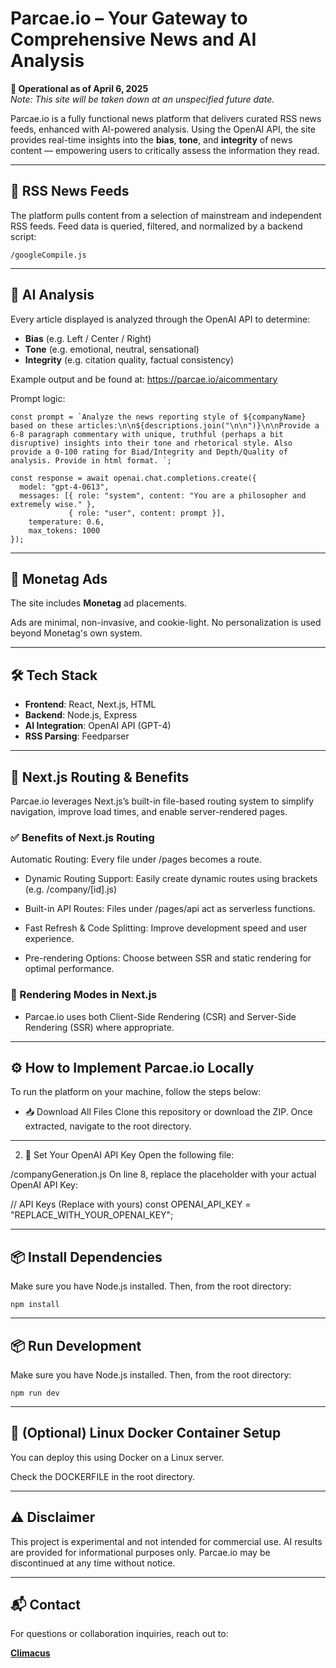 # Parcae.io – Your Gateway to Comprehensive News and AI Analysis  

**🚨 Operational as of April 6, 2025**  
*Note: This site will be taken down at an unspecified future date.*

Parcae.io is a fully functional news platform that delivers curated RSS news feeds, enhanced with AI-powered analysis. Using the OpenAI API, the site provides real-time insights into the **bias**, **tone**, and **integrity** of news content — empowering users to critically assess the information they read.

---

## 📰 RSS News Feeds

The platform pulls content from a selection of mainstream and independent RSS feeds. Feed data is queried, filtered, and normalized by a backend script:

```
/googleCompile.js
```
---

## 🤖 AI Analysis

Every article displayed is analyzed through the OpenAI API to determine:

- **Bias** (e.g. Left / Center / Right)
- **Tone** (e.g. emotional, neutral, sensational)
- **Integrity** (e.g. citation quality, factual consistency)

Example output and be found at: https://parcae.io/aicommentary

Prompt logic:

```
const prompt = `Analyze the news reporting style of ${companyName} based on these articles:\n\n${descriptions.join("\n\n")}\n\nProvide a 6-8 paragraph commentary with unique, truthful (perhaps a bit disruptive) insights into their tone and rhetorical style. Also provide a 0-100 rating for Biad/Integrity and Depth/Quality of analysis. Provide in html format. `;

const response = await openai.chat.completions.create({
  model: "gpt-4-0613",
  messages: [{ role: "system", content: "You are a philosopher and extremely wise." },
             { role: "user", content: prompt }],
    temperature: 0.6,
    max_tokens: 1000
});

```


---

## 💸 Monetag Ads

The site includes **Monetag** ad placements.


Ads are minimal, non-invasive, and cookie-light. No personalization is used beyond Monetag's own system.

---

## 🛠 Tech Stack

- **Frontend**: React, Next.js, HTML
- **Backend**: Node.js, Express
- **AI Integration**: OpenAI API (GPT-4)  
- **RSS Parsing**: Feedparser

---

## 🧭 Next.js Routing & Benefits
Parcae.io leverages Next.js’s built-in file-based routing system to simplify navigation, improve load times, and enable server-rendered pages.

### ✅ Benefits of Next.js Routing
Automatic Routing: Every file under /pages becomes a route.

- Dynamic Routing Support: Easily create dynamic routes using brackets (e.g. /company/[id].js)

- Built-in API Routes: Files under /pages/api act as serverless functions.

- Fast Refresh & Code Splitting: Improve development speed and user experience.

- Pre-rendering Options: Choose between SSR and static rendering for optimal performance.

### 🧠 Rendering Modes in Next.js
- Parcae.io uses both Client-Side Rendering (CSR) and Server-Side Rendering (SSR) where appropriate.

--- 

## ⚙️ How to Implement Parcae.io Locally
To run the platform on your machine, follow the steps below:

- 📥 Download All Files
Clone this repository or download the ZIP. Once extracted, navigate to the root directory.

---

2. 🔑 Set Your OpenAI API Key
Open the following file:

/companyGeneration.js
On line 8, replace the placeholder with your actual OpenAI API Key:

// API Keys (Replace with yours)
const OPENAI_API_KEY = "REPLACE_WITH_YOUR_OPENAI_KEY";

---

## 📦 Install Dependencies
Make sure you have Node.js installed. Then, from the root directory:

```
npm install
```

---

## 📦 Run Development 
Make sure you have Node.js installed. Then, from the root directory:

```
npm run dev
```

---

## 🐳 (Optional) Linux Docker Container Setup
You can deploy this using Docker on a Linux server.

Check the DOCKERFILE in the root directory. 

---

## ⚠️ Disclaimer

This project is experimental and not intended for commercial use. AI results are provided for informational purposes only. Parcae.io may be discontinued at any time without notice.

---

## 📬 Contact

For questions or collaboration inquiries, reach out to:

**[Climacus](mailto:thebrotherscain@gmail.com)**

